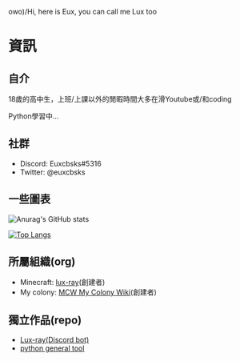 owo)/Hi, here is Eux, you can call me Lux too

# 資訊
## 自介
18歲的高中生，上班/上課以外的閒暇時間大多在滑Youtube或/和coding

Python學習中...

## 社群
* Discord: Euxcbsks#5316
* Twitter: @euxcbsks

## 一些圖表
![Anurag's GitHub stats](https://github-readme-stats.vercel.app/api?username=euxcbsks&show_icons=true&theme=tokyonight)

[![Top Langs](https://github-readme-stats.vercel.app/api/top-langs/?username=euxcbsks&exclude_repo=My-Colony-Wiki_template-and-module,My-Colony_Translation,My-Colony-2_Translation&layout=compact)](https://github.com/anuraghazra/github-readme-stats)

## 所屬組織(org)
* Minecraft: [lux-ray](https://github.com/lux-ray)(創建者)
* My colony: [MCW My Colony Wiki](https://github.com/MCW-My-Colony-Wiki)(創建者)

## 獨立作品(repo)
* [Lux-ray(Discord bot)](https://github.com/Euxcbsks/Lux-ray)
* [python general tool](https://github.com/Euxcbsks/python-general-tool)
